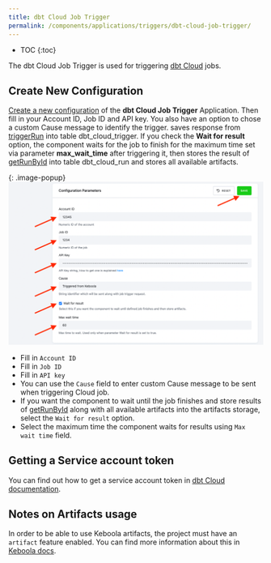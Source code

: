 ```yaml
---
title: dbt Cloud Job Trigger
permalink: /components/applications/triggers/dbt-cloud-job-trigger/
---
```


* TOC
{:toc}
  
The dbt Cloud Job Trigger is used for triggering [dbt Cloud](https://www.getdbt.com/product/what-is-dbt/) jobs.

## Create New Configuration
[Create a new configuration](/components/#creating-component-configuration) of the **dbt Cloud Job Trigger** Application.
Then fill in your Account ID, Job ID and API key. You also have an option to chose a custom Cause message to identify the trigger.
saves response from [triggerRun](https://docs.getdbt.com/dbt-cloud/api-v2#tag/Jobs/operation/triggerRun) into table dbt_cloud_trigger.
If you check the **Wait for result** option, the component waits for the job to finish for the maximum time set via parameter **max_wait_time** after triggering it, then stores the result of [getRunById](https://docs.getdbt.com/dbt-cloud/api-v2#tag/Runs/operation/getRunById) into table dbt_cloud_run and stores all available artifacts.


{: .image-popup}
![dbt Cloud Job Trigger - Configuration](/components/applications/triggers/dbt-cloud-job-trigger/dbt_trigger_config.png)
* Fill in ```Account ID```
* Fill in ```Job ID```
* Fill in ```API key```
* You can use the ```Cause``` field to enter custom Cause message to be sent when triggering Cloud job.
* If you want the component to wait until the job finishes and store results of [getRunById](https://docs.getdbt.com/dbt-cloud/api-v2#tag/Runs/operation/getRunById) along with all available artifacts into the artifacts storage, select the ```Wait for result``` option.
* Select the maximum time the component waits for results using ```Max wait time``` field.

## Getting a Service account token
You can find out how to get a service account token in [dbt Cloud documentation](https://docs.getdbt.com/docs/dbt-cloud/dbt-cloud-api/service-tokens).

## Notes on Artifacts usage 
In order to be able to use Keboola artifacts, the project must have an ```artifact``` feature enabled. You can find more information about this in [Keboola docs](https://developers.keboola.com/integrate/artifacts/).


